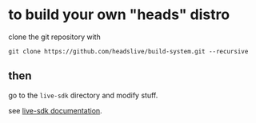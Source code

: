 to build your own "heads" distro
================================
clone the git repository with

```
git clone https://github.com/headslive/build-system.git --recursive
```


then
----

go to the `live-sdk` directory and modify stuff.

see [live-sdk documentation](https://git.devuan.org/sdk/live-sdk).
